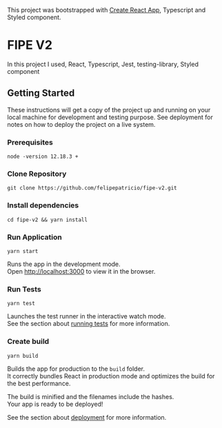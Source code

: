 This project was bootstrapped with [Create React App](https://github.com/facebook/create-react-app), Typescript and Styled component.

# FIPE V2

In this project I used, React, Typescript, Jest, testing-library, Styled component

## Getting Started
These instructions will get a copy of the project up and running on your local machine for development and testing purpose. See deployment for notes on how to deploy the project on a live system.

### Prerequisites
```
node -version 12.18.3 +
```

### Clone Repository
```
git clone https://github.com/felipepatricio/fipe-v2.git
```

### Install dependencies
```
cd fipe-v2 && yarn install
```

### Run Application
```
yarn start
```

Runs the app in the development mode.<br />
Open [http://localhost:3000](http://localhost:3000) to view it in the browser.

### Run Tests
```
yarn test
```

Launches the test runner in the interactive watch mode.<br />
See the section about [running tests](https://facebook.github.io/create-react-app/docs/running-tests) for more information.

### Create build
```
yarn build
```

Builds the app for production to the `build` folder.<br />
It correctly bundles React in production mode and optimizes the build for the best performance.

The build is minified and the filenames include the hashes.<br />
Your app is ready to be deployed!

See the section about [deployment](https://facebook.github.io/create-react-app/docs/deployment) for more information.
